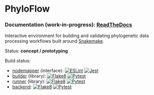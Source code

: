 # PhyloFlow

### **Documentation (work-in-progress): [ReadTheDocs](https://phyloflow.readthedocs.io)**

Interactive environment for building and validating phylogenetic data processing workflows built around [Snakemake](https://snakemake.github.io/).

Status: **concept / prototyping**

Build status:

- [nodemapper](nodemapper) (interface): [![ESLint](https://github.com/jsbrittain/phyloflow/actions/workflows/eslint.yml/badge.svg)](https://github.com/jsbrittain/phyloflow/actions/workflows/eslint.yml) [![Jest](https://github.com/jsbrittain/phyloflow/actions/workflows/jest.yml/badge.svg)](https://github.com/jsbrittain/phyloflow/actions/workflows/jest.yml)
- [builder](builder) (library): [![Flake8](https://github.com/jsbrittain/phyloflow/actions/workflows/flake8-builder.yml/badge.svg)](https://github.com/jsbrittain/phyloflow/actions/workflows/flake8-builder.yml) [![Pytest](https://github.com/jsbrittain/phyloflow/actions/workflows/pytest-builder.yml/badge.svg)](https://github.com/jsbrittain/phyloflow/actions/workflows/pytest-builder.yml)
- [runner](runner) (library): [![Flake8](https://github.com/jsbrittain/phyloflow/actions/workflows/flake8-runner.yml/badge.svg)](https://github.com/jsbrittain/phyloflow/actions/workflows/flake8-runner.yml) [![Pytest](https://github.com/jsbrittain/phyloflow/actions/workflows/pytest-runner.yml/badge.svg)](https://github.com/jsbrittain/phyloflow/actions/workflows/pytest-runner.yml)
- [backend](backend): [![Flake8](https://github.com/jsbrittain/phyloflow/actions/workflows/flake8-backend.yml/badge.svg)](https://github.com/jsbrittain/phyloflow/actions/workflows/flake8-backend.yml) [![Pytest](https://github.com/jsbrittain/phyloflow/actions/workflows/pytest-backend.yml/badge.svg)](https://github.com/jsbrittain/phyloflow/actions/workflows/pytest-backend.yml)
